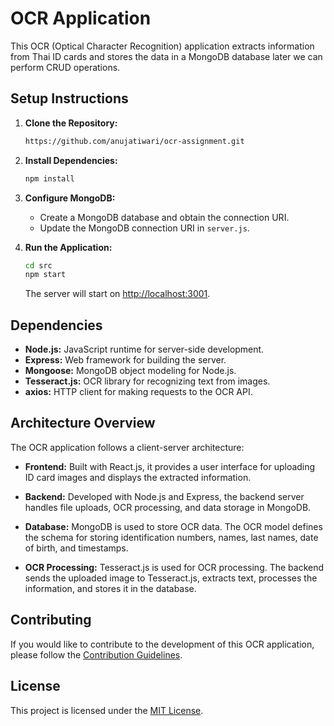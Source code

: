 # OCR Application

This OCR (Optical Character Recognition) application extracts information from Thai ID cards and stores the data in a MongoDB database later we can perform CRUD operations.

## Setup Instructions

1. **Clone the Repository:**

    ```bash
    https://github.com/anujatiwari/ocr-assignment.git
    ```

2. **Install Dependencies:**

    ```bash
    npm install
    ```

3. **Configure MongoDB:**

    - Create a MongoDB database and obtain the connection URI.
    - Update the MongoDB connection URI in `server.js`.

4. **Run the Application:**

    ```bash
    cd src
    npm start
    ```

    The server will start on [http://localhost:3001](http://localhost:3001).

## Dependencies

- **Node.js:** JavaScript runtime for server-side development.
- **Express:** Web framework for building the server.
- **Mongoose:** MongoDB object modeling for Node.js.
- **Tesseract.js:** OCR library for recognizing text from images.
- **axios:** HTTP client for making requests to the OCR API.

## Architecture Overview

The OCR application follows a client-server architecture:

- **Frontend:** Built with React.js, it provides a user interface for uploading ID card images and displays the extracted information.
  
- **Backend:** Developed with Node.js and Express, the backend server handles file uploads, OCR processing, and data storage in MongoDB.

- **Database:** MongoDB is used to store OCR data. The OCR model defines the schema for storing identification numbers, names, last names, date of birth, and timestamps.

- **OCR Processing:** Tesseract.js is used for OCR processing. The backend sends the uploaded image to Tesseract.js, extracts text, processes the information, and stores it in the database.

## Contributing

If you would like to contribute to the development of this OCR application, please follow the [Contribution Guidelines](CONTRIBUTING.md).

## License

This project is licensed under the [MIT License](LICENSE).



